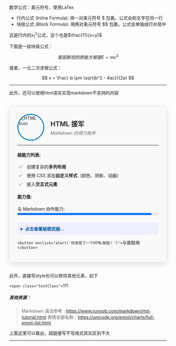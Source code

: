 

数学公式：美元符号，使用LaTex

- 行内公式 (Inline Formula): 用一对美元符号 $ 包裹。公式会和文字在同一行
- 块级公式 (Block Formula): 用两对美元符号 $$ 包裹。公式会单独成行并居中

这是行内的$x_1^2$公式，这个也是$\frac{11}{x+y}$

下面是一段块级公式：

$$
爱因斯坦的质能方程是 E=mc^2
$$

或者，一元二次求根公式：

$$
x = \frac{-b \pm \sqrt{b^2 - 4ac}}{2a}
$$

---

此外，还可以使用html语言实现markdown不支持的内容

<style>
  /* CSS样式都写在这里，这是Markdown完全没有的功能 */
  .profile-card {
    font-family: -apple-system, BlinkMacSystemFont, "Segoe UI", Roboto, "Helvetica Neue", Arial, sans-serif;
    max-width: 500px;
    margin: 2rem auto;
    padding: 25px;
    background-color: #f9f9f9;
    border: 1px solid #e1e1e1;
    border-radius: 12px;
    box-shadow: 0 8px 20px rgba(0, 0, 0, 0.1);
    transition: transform 0.3s ease;
  }
  .profile-card:hover {
    transform: translateY(-5px);
  }
  .card-header {
    display: flex;
    align-items: center;
    gap: 20px; /* 元素间的间距 */
  }
  .card-header img {
    width: 80px;
    height: 80px;
    border-radius: 50%;
    border: 3px solid #007acc;
  }
  .card-header h2 {
    margin: 0;
    color: #333;
  }
  .card-header p {
    margin: 5px 0 0;
    color: #666;
    font-style: italic;
  }
  .skills-list {
    list-style-type: '✅ '; /* 自定义列表符号 */
    padding-left: 20px;
  }
  .skills-list li {
    padding-left: 10px;
    margin-bottom: 8px;
  }
  details {
    margin-top: 20px;
    background-color: #eef;
    border-radius: 8px;
    padding: 10px;
  }
  summary {
    font-weight: bold;
    cursor: pointer;
    color: #005a99;
  }
  button {
    display: block;
    width: 100%;
    padding: 12px;
    margin-top: 20px;
    background-color: #007acc;
    color: white;
    border: none;
    border-radius: 8px;
    font-size: 16px;
    cursor: pointer;
    transition: background-color 0.2s ease;
  }
  button:hover {
    background-color: #005a99;
  }
</style>

<div class="profile-card">
  <div class="card-header">
    <!-- Markdown无法轻松实现图片和文字的左右布局 -->
    <img src="https://encrypted-tbn0.gstatic.com/images?q=tbn:ANd9GcSE2lqqL2xrFPw6IYKpgPc9JH3HQc0l9gcIbw&s" alt="HTML Icon">
    <div>
      <h2>HTML 援军</h2>
      <p>Markdown 的得力助手</p>
    </div>
  </div>
  <hr>
  <h4>超能力列表:</h4>
  <ul class="skills-list">
    <li>创建复杂的<strong>多列布局</strong></li>
    <li>使用 CSS 添加<strong>自定义样式</strong>（颜色、阴影、动画）</li>
    <li>嵌入<strong>交互式元素</strong></li>
  </ul>

<h4>能力值:</h4>
  <label for="power-level">与 Markdown 协作能力:</label>
  <!-- Markdown没有进度条标签 -->
  <progress id="power-level" value="95" max="100" style="width: 100%;"> 95% </progress>

<!-- Markdown没有可折叠/展开的区域 -->

<details>
    <summary>点击查看秘密武器...</summary>
    <p>秘密武器就是这些强大的 HTML 标签</p>
    <h3>帅！html！帅！</h3>
  </details>

  `<button onclick="alert('你发现了一个HTML按钮！')">`与我联络`</button>`

</div>

此外，直接写style也可以修饰其他元素，如下

<style>
  .testClass {
    color:orange;
    background-color:beige;
    padding:15px
  }
</style>

`<span class="testClass">`111

<!-- 注意这里参数的空格要换成连字符，如font-size -->

##### 其他资源：

> Markdown 语法参考 : https://www.runoob.com/markdown/md-tutorial.html
> 表情全部名称：https://unicode.org/emoji/charts/full-emoji-list.html

上面这里可以看出，超链接写不写格式其实区别不大

<hr>


